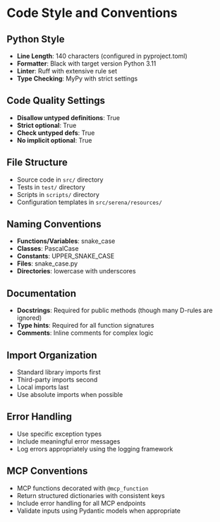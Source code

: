 # Code Style and Conventions

## Python Style
- **Line Length**: 140 characters (configured in pyproject.toml)
- **Formatter**: Black with target version Python 3.11
- **Linter**: Ruff with extensive rule set
- **Type Checking**: MyPy with strict settings

## Code Quality Settings
- **Disallow untyped definitions**: True
- **Strict optional**: True
- **Check untyped defs**: True
- **No implicit optional**: True

## File Structure
- Source code in `src/` directory
- Tests in `test/` directory
- Scripts in `scripts/` directory
- Configuration templates in `src/serena/resources/`

## Naming Conventions
- **Functions/Variables**: snake_case
- **Classes**: PascalCase
- **Constants**: UPPER_SNAKE_CASE
- **Files**: snake_case.py
- **Directories**: lowercase with underscores

## Documentation
- **Docstrings**: Required for public methods (though many D-rules are ignored)
- **Type hints**: Required for all function signatures
- **Comments**: Inline comments for complex logic

## Import Organization
- Standard library imports first
- Third-party imports second
- Local imports last
- Use absolute imports when possible

## Error Handling
- Use specific exception types
- Include meaningful error messages
- Log errors appropriately using the logging framework

## MCP Conventions
- MCP functions decorated with `@mcp_function`
- Return structured dictionaries with consistent keys
- Include error handling for all MCP endpoints
- Validate inputs using Pydantic models when appropriate